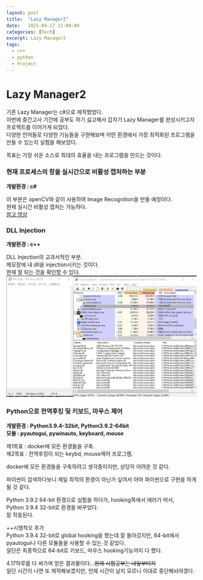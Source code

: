 ```yaml
---
layout: post
title:  "Lazy Manager2"
date:   2021-04-17 21:00:00
categories: [Tech]
excerpt: Lazy Manager2
tags:
  - c++
  - python
  - Project
---
```


# Lazy Manager2

기존 Lazy Manager는 c#으로 제작했었다.  
이번에 중간고사 기간에 공부도 하기 싫고해서 갑자기 Lazy Manager를 완성시키고자 프로젝트를 이어가게 되었다.  
다양한 언어들로 다양한 기능들을 구현해보며 어떤 환경에서 가장 최적화된 프로그램을 만들 수 있는지 실험을 해보았다.  

목표는 가장 쉬운 소스로 최대의 효율을 내는 프로그램을 만드는 것이다.  


### 현재 프로세스의 창을 실시간으로 비활성 캡처하는 부분  

**개발환경 : c#**  

이 부분은 openCV와 같이 사용하여 Image Recognition을 만들 예정이다.  
현재 실시간 비활성 캡처는 가능하다.  
[참고 영상](https://youtu.be/BIDXSyxiv2M)  

### DLL Injection  

**개발환경 : c++**  

DLL Injection의 교과서적인 부분.  
메모장에 내 dll을 injection시키는 것이다.  
현재 잘 되는 것을 확인할 수 있다.  
![injection](/assets/images/Lazy_Manager2/injection.gif)  


### Python으로 전역후킹 및 키보드, 마우스 제어  

**개발환경 : Python3.9.4-32bit, Python3.9.2-64bit**  
**모듈 : pyautogui, pywinauto, keyboard, mouse**  

제1목표 : docker에 모든 환경들을 구축.  
제2목표 : 전역후킹이 되는 keybd, mouse제어 프로그램.  

docker에 모든 환경들을 구축하려고 생각중이지만, 상당히 어려운 것 같다.  

파이썬이 검색하다보니 제일 최적의 환경이 아닌가 싶어서 아마 파이썬으로 구현을 하게 될 것 같다.  

Python 3.9.2 64-bit 환경으로 실험을 하다가, hooking쪽에서 에러가 떠서,  
Python 3.9.4 32-bit로 환경을 바꾸었다.  
잘 작동된다.  

++시행착오 추가  
Python 3.9.4 32-bit로 global hooking을 짰는데 잘 돌아갔지만, 64-bit에서 pyautogui나 다른 모듈들을 사용할 수 있는 것 같았다.  
일단은 최종적으로 64-bit로 키보드, 마우스 hooking기능까지 다 짰다.  

4.17하루를 다 써가며 얻은 결과물이다...~~원래 시험공부는 내일부터지~~  
일단 시간이 나면 또 제작해보겠지만, 언제 시간이 날지 모르니 이대로 중단해놔야겠다.  
